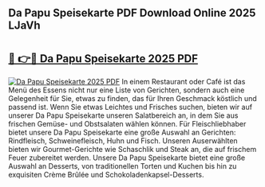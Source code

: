 ## Da Papu Speisekarte PDF Download Online 2025 LJaVh

# <h2><a href="http://gc5yrs.nevu.top/?p=Da+Papu+Speisekarte">🔗 👉🔴 Da Papu Speisekarte 2025 PDF</a></h2>

[![Da Papu Speisekarte 2025 PDF](https://i.imgur.com/dBaPXMq.png)](http://gc5yrs.nevu.top/?p=Da+Papu+Speisekarte)
In einem Restaurant oder Café ist das Menü des Essens nicht nur eine Liste von Gerichten, sondern auch eine Gelegenheit für Sie, etwas zu finden, das für Ihren Geschmack köstlich und passend ist. Wenn Sie etwas Leichtes und Frisches suchen, bieten wir auf unserer Da Papu Speisekarte unseren Salatbereich an, in dem Sie aus frischen Gemüse- und Obstsalaten wählen können. Für Fleischliebhaber bietet unsere Da Papu Speisekarte eine große Auswahl an Gerichten: Rindfleisch, Schweinefleisch, Huhn und Fisch. Unseren Auserwählten bieten wir Gourmet-Gerichte wie Schaschlik und Steak an, die auf frischem Feuer zubereitet werden. Unsere Da Papu Speisekarte bietet eine große Auswahl an Desserts, von traditionellen Torten und Kuchen bis hin zu exquisiten Crème Brûlée und Schokoladenkapsel-Desserts.
